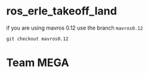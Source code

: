 # ros_erle_takeoff_land

if you are using mavros 0.12 use the branch `mavros0.12`

```
git checkout mavros0.12
```
# Team MEGA
